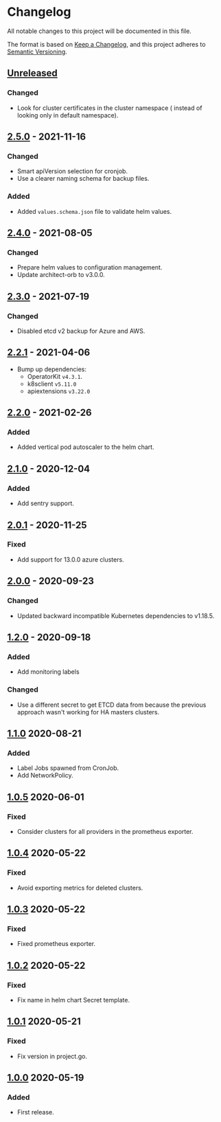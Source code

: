 # Changelog

All notable changes to this project will be documented in this file.

The format is based on [Keep a Changelog](https://keepachangelog.com/en/1.0.0/),
and this project adheres to [Semantic Versioning](https://semver.org/spec/v2.0.0.html).

## [Unreleased]

### Changed

- Look for cluster certificates in the cluster namespace ( instead of looking only in default namespace).

## [2.5.0] - 2021-11-16

### Changed

- Smart apiVersion selection for cronjob.
- Use a clearer naming schema for backup files.

### Added

- Added `values.schema.json` file to validate helm values.

## [2.4.0] - 2021-08-05

### Changed

- Prepare helm values to configuration management.
- Update architect-orb to v3.0.0.

## [2.3.0] - 2021-07-19

### Changed

- Disabled etcd v2 backup for Azure and AWS.

## [2.2.1] - 2021-04-06

- Bump up dependencies:
  - OperatorKit `v4.3.1`.
  - k8sclient `v5.11.0`
  - apiextensions `v3.22.0`

## [2.2.0] - 2021-02-26

### Added

- Added vertical pod autoscaler to the helm chart.

## [2.1.0] - 2020-12-04

### Added

- Add sentry support.

## [2.0.1] - 2020-11-25

### Fixed

- Add support for 13.0.0 azure clusters.

## [2.0.0] - 2020-09-23

### Changed

- Updated backward incompatible Kubernetes dependencies to v1.18.5.

## [1.2.0] - 2020-09-18

### Added

- Add monitoring labels

### Changed

- Use a different secret to get ETCD data from because the previous approach wasn't working for HA masters clusters.

## [1.1.0] 2020-08-21

### Added

- Label Jobs spawned from CronJob.
- Add NetworkPolicy.

## [1.0.5] 2020-06-01

### Fixed

- Consider clusters for all providers in the prometheus exporter.

## [1.0.4] 2020-05-22

### Fixed

- Avoid exporting metrics for deleted clusters.

## [1.0.3] 2020-05-22

### Fixed

- Fixed prometheus exporter.

## [1.0.2] 2020-05-22

### Fixed

- Fix name in helm chart Secret template.

## [1.0.1] 2020-05-21

### Fixed

- Fix version in project.go.

## [1.0.0] 2020-05-19

### Added

- First release.

[Unreleased]: https://github.com/giantswarm/etcd-backup-operator/compare/v2.5.0...HEAD
[2.5.0]: https://github.com/giantswarm/etcd-backup-operator/compare/v2.4.0...v2.5.0
[2.4.0]: https://github.com/giantswarm/etcd-backup-operator/compare/v2.3.0...v2.4.0
[2.3.0]: https://github.com/giantswarm/etcd-backup-operator/compare/v2.2.1...v2.3.0
[2.2.1]: https://github.com/giantswarm/etcd-backup-operator/compare/v2.2.0...v2.2.1
[2.2.0]: https://github.com/giantswarm/etcd-backup-operator/compare/v2.1.0...v2.2.0
[2.1.0]: https://github.com/giantswarm/etcd-backup-operator/compare/v2.0.1...v2.1.0
[2.0.1]: https://github.com/giantswarm/etcd-backup-operator/compare/v2.0.0...v2.0.1
[2.0.0]: https://github.com/giantswarm/etcd-backup-operator/compare/v1.2.0...v2.0.0
[1.2.0]: https://github.com/giantswarm/etcd-backup-operator/compare/v1.1.0...v1.2.0
[1.1.0]: https://github.com/giantswarm/etcd-backup-operator/compare/v1.0.5...v1.1.0
[1.0.5]: https://github.com/giantswarm/etcd-backup-operator/compare/v1.0.4...v1.0.5
[1.0.4]: https://github.com/giantswarm/etcd-backup-operator/compare/v1.0.3...v1.0.4
[1.0.3]: https://github.com/giantswarm/etcd-backup-operator/compare/v1.0.2...v1.0.3
[1.0.2]: https://github.com/giantswarm/etcd-backup-operator/compare/v1.0.1...v1.0.2
[1.0.1]: https://github.com/giantswarm/etcd-backup-operator/compare/v1.0.0...v1.0.1
[1.0.0]: https://github.com/giantswarm/etcd-backup-operator/releases/tag/v1.0.0
